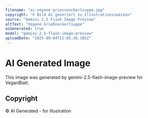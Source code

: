 ```yaml
---
filename: "ai-vegane-griessnockerlsuppe.jpg"
copyright: "© Bild AI generiert zu Illustrationszwecken"
source: "Gemini 2.5 Flash Image Preview"
altText: "Vegane Grießnockerlsuppe"
aiGenerated: true
model: "gemini-2.5-flash-image-preview"
uploadDate: "2025-09-04T11:05:36.385Z"
---
```


# AI Generated Image

This image was generated by gemini-2.5-flash-image-preview for VeganBlatt.

## Copyright
© AI Generated - for illustration
